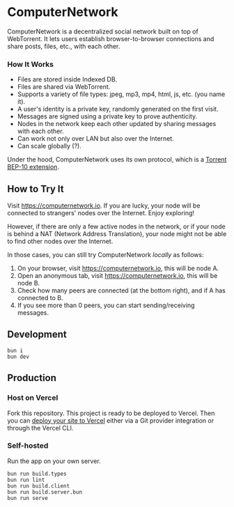 # ComputerNetwork
ComputerNetwork is a decentralized social network built on top of WebTorrent. It lets users establish browser-to-browser connections and share posts, files, etc., with each other.

### How It Works
- Files are stored inside Indexed DB.
- Files are shared via WebTorrent.
- Supports a variety of file types: jpeg, mp3, mp4, html, js, etc. (you name it).
- A user's identity is a private key, randomly generated on the first visit.
- Messages are signed using a private key to prove authenticity.
- Nodes in the network keep each other updated by sharing messages with each other.
- Can work not only over LAN but also over the Internet.
- Can scale globally (?).

Under the hood, ComputerNetwork uses its own protocol, which is a [Torrent BEP-10 extension](https://www.bittorrent.org/beps/bep_0010.html).

## How to Try It
Visit https://computernetwork.io. If you are lucky, your node will be connected to strangers' nodes over the Internet. Enjoy exploring!

However, if there are only a few active nodes in the network, or if your node is behind a NAT (Network Address Translation), your node might not be able to find other nodes over the Internet.

In those cases, you can still try ComputerNetwork _locally_ as follows:
1. On your browser, visit https://computernetwork.io, this will be node A.
2. Open an anonymous tab, visit https://computernetwork.io, this will be node B.
3. Check how many peers are connected (at the bottom right), and if A has connected to B.
4. If you see more than 0 peers, you can start sending/receiving messages.

## Development

```shell
bun i
bun dev
```

## Production

### Host on Vercel
Fork this repository. This project is ready to be deployed to Vercel. Then you can [deploy your site to Vercel](https://vercel.com/docs/concepts/deployments/overview) either via a Git provider integration or through the Vercel CLI.

### Self-hosted
Run the app on your own server.
```shell
bun run build.types
bun run lint
bun run build.client
bun run build.server.bun
bun run serve
```